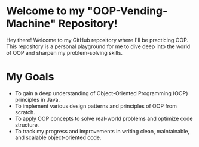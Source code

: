 # Welcome to my "OOP-Vending-Machine" Repository!
Hey there! Welcome to my GitHub repository where I'll be practicing OOP. This repository is a personal playground for me to dive deep into the world of OOP and sharpen my problem-solving skills.

# My Goals

* To gain a deep understanding of Object-Oriented Programming (OOP) principles in Java.
* To implement various design patterns and principles of OOP from scratch.
* To apply OOP concepts to solve real-world problems and optimize code structure.
* To track my progress and improvements in writing clean, maintainable, and scalable object-oriented code.
